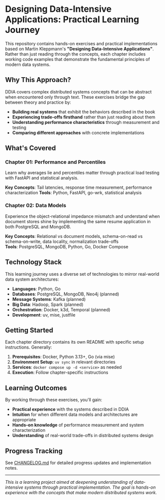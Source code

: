 # Designing Data-Intensive Applications: Practical Learning Journey

This repository contains hands-on exercises and practical implementations based on Martin Kleppmann's **"Designing
Data-Intensive Applications"**. Rather than just reading through the concepts, each chapter includes working code
examples that demonstrate the fundamental principles of modern data systems.

## Why This Approach?

DDIA covers complex distributed systems concepts that can be abstract when encountered only through text. These
exercises bridge the gap between theory and practice by:

- **Building real systems** that exhibit the behaviors described in the book
- **Experiencing trade-offs firsthand** rather than just reading about them
- **Understanding performance characteristics** through measurement and testing
- **Comparing different approaches** with concrete implementations

## What's Covered

### Chapter 01: Performance and Percentiles

Learn why averages lie and percentiles matter through practical load testing with FastAPI and statistical analysis.

**Key Concepts**: Tail latencies, response time measurement, performance characterization **Tools**: Python, FastAPI,
go-wrk, statistical analysis

### Chapter 02: Data Models

Experience the object-relational impedance mismatch and understand when document stores shine by implementing the same
resume application in both PostgreSQL and MongoDB.

**Key Concepts**: Relational vs document models, schema-on-read vs schema-on-write, data locality, normalization
trade-offs  
**Tools**: PostgreSQL, MongoDB, Python, Go, Docker Compose

## Technology Stack

This learning journey uses a diverse set of technologies to mirror real-world data system architectures:

- **Languages**: Python, Go
- **Databases**: PostgreSQL, MongoDB, Neo4j (planned)
- **Message Systems**: Kafka (planned)
- **Big Data**: Hadoop, Spark (planned)
- **Orchestration**: Docker, k3d, Temporal (planned)
- **Development**: uv, mise, justfile

## Getting Started

Each chapter directory contains its own README with specific setup instructions. Generally:

1. **Prerequisites**: Docker, Python 3.13+, Go (via mise)
2. **Environment Setup**: `uv sync` in relevant directories
3. **Services**: `docker compose up -d <service>` as needed
4. **Execution**: Follow chapter-specific instructions

## Learning Outcomes

By working through these exercises, you'll gain:

- **Practical experience** with the systems described in DDIA
- **Intuition** for when different data models and architectures are appropriate
- **Hands-on knowledge** of performance measurement and system characterization
- **Understanding** of real-world trade-offs in distributed systems design

## Progress Tracking

See [CHANGELOG.md](CHANGELOG.md) for detailed progress updates and implementation notes.

---

_This is a learning project aimed at deepening understanding of data-intensive systems through practical implementation.
The goal is hands-on experience with the concepts that make modern distributed systems work._
